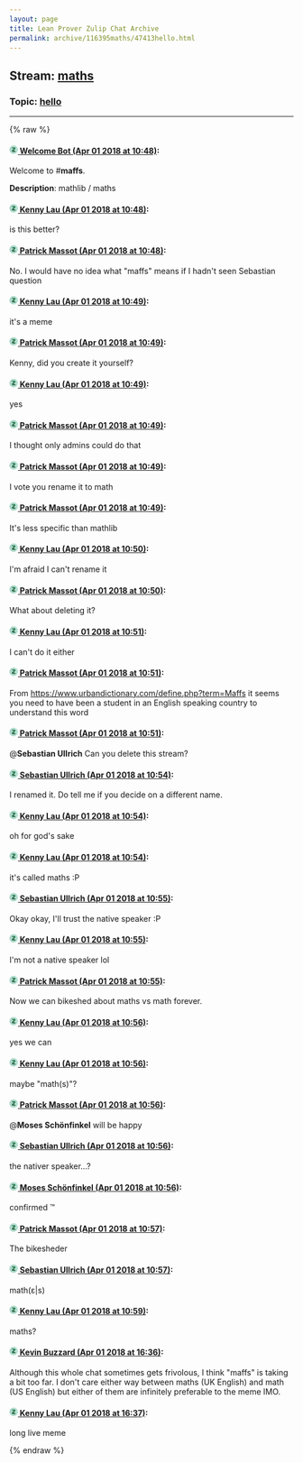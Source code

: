```yaml
---
layout: page
title: Lean Prover Zulip Chat Archive 
permalink: archive/116395maths/47413hello.html
---
```


## Stream: [maths](index.html)
### Topic: [hello](47413hello.html)

---


{% raw %}
#### [![Click to go to Zulip](../../assets/img/zulip2.png) Welcome Bot (Apr 01 2018 at 10:48)](https://leanprover.zulipchat.com/#narrow/stream/116395-maths/topic/hello/near/124482922):
Welcome to #**maffs**.

**Description**: mathlib / maths

#### [![Click to go to Zulip](../../assets/img/zulip2.png) Kenny Lau (Apr 01 2018 at 10:48)](https://leanprover.zulipchat.com/#narrow/stream/116395-maths/topic/hello/near/124482925):
is this better?

#### [![Click to go to Zulip](../../assets/img/zulip2.png) Patrick Massot (Apr 01 2018 at 10:48)](https://leanprover.zulipchat.com/#narrow/stream/116395-maths/topic/hello/near/124482926):
No. I would have no idea what "maffs" means if I hadn't seen Sebastian question

#### [![Click to go to Zulip](../../assets/img/zulip2.png) Kenny Lau (Apr 01 2018 at 10:49)](https://leanprover.zulipchat.com/#narrow/stream/116395-maths/topic/hello/near/124482927):
it's a meme

#### [![Click to go to Zulip](../../assets/img/zulip2.png) Patrick Massot (Apr 01 2018 at 10:49)](https://leanprover.zulipchat.com/#narrow/stream/116395-maths/topic/hello/near/124482930):
Kenny, did you create it yourself?

#### [![Click to go to Zulip](../../assets/img/zulip2.png) Kenny Lau (Apr 01 2018 at 10:49)](https://leanprover.zulipchat.com/#narrow/stream/116395-maths/topic/hello/near/124482933):
yes

#### [![Click to go to Zulip](../../assets/img/zulip2.png) Patrick Massot (Apr 01 2018 at 10:49)](https://leanprover.zulipchat.com/#narrow/stream/116395-maths/topic/hello/near/124482934):
I thought only admins could do that

#### [![Click to go to Zulip](../../assets/img/zulip2.png) Patrick Massot (Apr 01 2018 at 10:49)](https://leanprover.zulipchat.com/#narrow/stream/116395-maths/topic/hello/near/124482935):
I vote you rename it to math

#### [![Click to go to Zulip](../../assets/img/zulip2.png) Patrick Massot (Apr 01 2018 at 10:49)](https://leanprover.zulipchat.com/#narrow/stream/116395-maths/topic/hello/near/124482937):
It's less specific than mathlib

#### [![Click to go to Zulip](../../assets/img/zulip2.png) Kenny Lau (Apr 01 2018 at 10:50)](https://leanprover.zulipchat.com/#narrow/stream/116395-maths/topic/hello/near/124482976):
I'm afraid I can't rename it

#### [![Click to go to Zulip](../../assets/img/zulip2.png) Patrick Massot (Apr 01 2018 at 10:50)](https://leanprover.zulipchat.com/#narrow/stream/116395-maths/topic/hello/near/124482979):
What about deleting it?

#### [![Click to go to Zulip](../../assets/img/zulip2.png) Kenny Lau (Apr 01 2018 at 10:51)](https://leanprover.zulipchat.com/#narrow/stream/116395-maths/topic/hello/near/124482984):
I can't do it either

#### [![Click to go to Zulip](../../assets/img/zulip2.png) Patrick Massot (Apr 01 2018 at 10:51)](https://leanprover.zulipchat.com/#narrow/stream/116395-maths/topic/hello/near/124482985):
From https://www.urbandictionary.com/define.php?term=Maffs it seems you need to have been a student in an English speaking country to understand this word

#### [![Click to go to Zulip](../../assets/img/zulip2.png) Patrick Massot (Apr 01 2018 at 10:51)](https://leanprover.zulipchat.com/#narrow/stream/116395-maths/topic/hello/near/124482987):
@**Sebastian Ullrich** Can you delete this stream?

#### [![Click to go to Zulip](../../assets/img/zulip2.png) Sebastian Ullrich (Apr 01 2018 at 10:54)](https://leanprover.zulipchat.com/#narrow/stream/116395-maths/topic/hello/near/124483069):
I renamed it. Do tell me if you decide on a different name.

#### [![Click to go to Zulip](../../assets/img/zulip2.png) Kenny Lau (Apr 01 2018 at 10:54)](https://leanprover.zulipchat.com/#narrow/stream/116395-maths/topic/hello/near/124483071):
oh for god's sake

#### [![Click to go to Zulip](../../assets/img/zulip2.png) Kenny Lau (Apr 01 2018 at 10:54)](https://leanprover.zulipchat.com/#narrow/stream/116395-maths/topic/hello/near/124483072):
it's called maths :P

#### [![Click to go to Zulip](../../assets/img/zulip2.png) Sebastian Ullrich (Apr 01 2018 at 10:55)](https://leanprover.zulipchat.com/#narrow/stream/116395-maths/topic/hello/near/124483082):
Okay okay, I'll trust the native speaker :P

#### [![Click to go to Zulip](../../assets/img/zulip2.png) Kenny Lau (Apr 01 2018 at 10:55)](https://leanprover.zulipchat.com/#narrow/stream/116395-maths/topic/hello/near/124483083):
I'm not a native speaker lol

#### [![Click to go to Zulip](../../assets/img/zulip2.png) Patrick Massot (Apr 01 2018 at 10:55)](https://leanprover.zulipchat.com/#narrow/stream/116395-maths/topic/hello/near/124483084):
Now we can bikeshed about maths vs math forever.

#### [![Click to go to Zulip](../../assets/img/zulip2.png) Kenny Lau (Apr 01 2018 at 10:56)](https://leanprover.zulipchat.com/#narrow/stream/116395-maths/topic/hello/near/124483122):
yes we can

#### [![Click to go to Zulip](../../assets/img/zulip2.png) Kenny Lau (Apr 01 2018 at 10:56)](https://leanprover.zulipchat.com/#narrow/stream/116395-maths/topic/hello/near/124483125):
maybe "math(s)"?

#### [![Click to go to Zulip](../../assets/img/zulip2.png) Patrick Massot (Apr 01 2018 at 10:56)](https://leanprover.zulipchat.com/#narrow/stream/116395-maths/topic/hello/near/124483127):
@**Moses Schönfinkel** will be happy

#### [![Click to go to Zulip](../../assets/img/zulip2.png) Sebastian Ullrich (Apr 01 2018 at 10:56)](https://leanprover.zulipchat.com/#narrow/stream/116395-maths/topic/hello/near/124483128):
the nativer speaker...?

#### [![Click to go to Zulip](../../assets/img/zulip2.png) Moses Schönfinkel (Apr 01 2018 at 10:56)](https://leanprover.zulipchat.com/#narrow/stream/116395-maths/topic/hello/near/124483129):
confirmed ™

#### [![Click to go to Zulip](../../assets/img/zulip2.png) Patrick Massot (Apr 01 2018 at 10:57)](https://leanprover.zulipchat.com/#narrow/stream/116395-maths/topic/hello/near/124483130):
The bikesheder

#### [![Click to go to Zulip](../../assets/img/zulip2.png) Sebastian Ullrich (Apr 01 2018 at 10:57)](https://leanprover.zulipchat.com/#narrow/stream/116395-maths/topic/hello/near/124483135):
math(ε|s)

#### [![Click to go to Zulip](../../assets/img/zulip2.png) Kenny Lau (Apr 01 2018 at 10:59)](https://leanprover.zulipchat.com/#narrow/stream/116395-maths/topic/hello/near/124483181):
maths?

#### [![Click to go to Zulip](../../assets/img/zulip2.png) Kevin Buzzard (Apr 01 2018 at 16:36)](https://leanprover.zulipchat.com/#narrow/stream/116395-maths/topic/hello/near/124491045):
Although this whole chat sometimes gets frivolous, I think "maffs" is taking a bit too far. I don't care either way between maths (UK English) and math (US English) but either of them are infinitely preferable to the meme IMO.

#### [![Click to go to Zulip](../../assets/img/zulip2.png) Kenny Lau (Apr 01 2018 at 16:37)](https://leanprover.zulipchat.com/#narrow/stream/116395-maths/topic/hello/near/124491051):
long live meme


{% endraw %}

